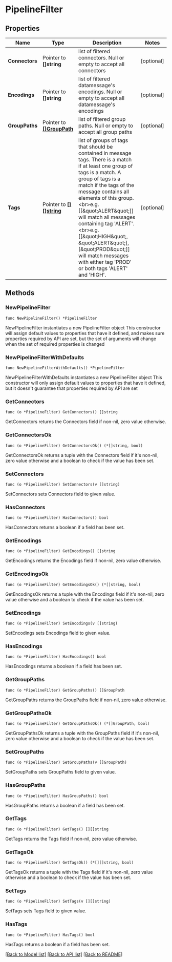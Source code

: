 # PipelineFilter

## Properties

Name | Type | Description | Notes
------------ | ------------- | ------------- | -------------
**Connectors** | Pointer to **[]string** | list of filtered connectors. Null or empty to accept all connectors | [optional] 
**Encodings** | Pointer to **[]string** | list of filtered datamessage&#39;s encodings. Null or empty to accept all datamessage&#39;s encodings | [optional] 
**GroupPaths** | Pointer to [**[]GroupPath**](GroupPath.md) | list of filtered group paths. Null or empty to accept all group paths | [optional] 
**Tags** | Pointer to [**[][]string**](array.md) | list of groups of tags that should be contained in message tags. There is a match if at least one group of tags is a match. A group of tags is a match if the tags of the message contains all elements of this group.&lt;br&gt;e.g. [[\&quot;ALERT\&quot;]] will match all messages containing tag &#39;ALERT&#39;.&lt;br&gt;e.g. [[\&quot;HIGH\&quot;, \&quot;ALERT\&quot;],[\&quot;PROD\&quot;]] will match messages with either tag &#39;PROD&#39; or both tags &#39;ALERT&#39; and &#39;HIGH&#39;. | [optional] 

## Methods

### NewPipelineFilter

`func NewPipelineFilter() *PipelineFilter`

NewPipelineFilter instantiates a new PipelineFilter object
This constructor will assign default values to properties that have it defined,
and makes sure properties required by API are set, but the set of arguments
will change when the set of required properties is changed

### NewPipelineFilterWithDefaults

`func NewPipelineFilterWithDefaults() *PipelineFilter`

NewPipelineFilterWithDefaults instantiates a new PipelineFilter object
This constructor will only assign default values to properties that have it defined,
but it doesn't guarantee that properties required by API are set

### GetConnectors

`func (o *PipelineFilter) GetConnectors() []string`

GetConnectors returns the Connectors field if non-nil, zero value otherwise.

### GetConnectorsOk

`func (o *PipelineFilter) GetConnectorsOk() (*[]string, bool)`

GetConnectorsOk returns a tuple with the Connectors field if it's non-nil, zero value otherwise
and a boolean to check if the value has been set.

### SetConnectors

`func (o *PipelineFilter) SetConnectors(v []string)`

SetConnectors sets Connectors field to given value.

### HasConnectors

`func (o *PipelineFilter) HasConnectors() bool`

HasConnectors returns a boolean if a field has been set.

### GetEncodings

`func (o *PipelineFilter) GetEncodings() []string`

GetEncodings returns the Encodings field if non-nil, zero value otherwise.

### GetEncodingsOk

`func (o *PipelineFilter) GetEncodingsOk() (*[]string, bool)`

GetEncodingsOk returns a tuple with the Encodings field if it's non-nil, zero value otherwise
and a boolean to check if the value has been set.

### SetEncodings

`func (o *PipelineFilter) SetEncodings(v []string)`

SetEncodings sets Encodings field to given value.

### HasEncodings

`func (o *PipelineFilter) HasEncodings() bool`

HasEncodings returns a boolean if a field has been set.

### GetGroupPaths

`func (o *PipelineFilter) GetGroupPaths() []GroupPath`

GetGroupPaths returns the GroupPaths field if non-nil, zero value otherwise.

### GetGroupPathsOk

`func (o *PipelineFilter) GetGroupPathsOk() (*[]GroupPath, bool)`

GetGroupPathsOk returns a tuple with the GroupPaths field if it's non-nil, zero value otherwise
and a boolean to check if the value has been set.

### SetGroupPaths

`func (o *PipelineFilter) SetGroupPaths(v []GroupPath)`

SetGroupPaths sets GroupPaths field to given value.

### HasGroupPaths

`func (o *PipelineFilter) HasGroupPaths() bool`

HasGroupPaths returns a boolean if a field has been set.

### GetTags

`func (o *PipelineFilter) GetTags() [][]string`

GetTags returns the Tags field if non-nil, zero value otherwise.

### GetTagsOk

`func (o *PipelineFilter) GetTagsOk() (*[][]string, bool)`

GetTagsOk returns a tuple with the Tags field if it's non-nil, zero value otherwise
and a boolean to check if the value has been set.

### SetTags

`func (o *PipelineFilter) SetTags(v [][]string)`

SetTags sets Tags field to given value.

### HasTags

`func (o *PipelineFilter) HasTags() bool`

HasTags returns a boolean if a field has been set.


[[Back to Model list]](../README.md#documentation-for-models) [[Back to API list]](../README.md#documentation-for-api-endpoints) [[Back to README]](../README.md)


